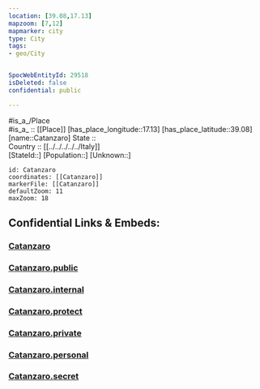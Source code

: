 ```yaml
---
location: [39.08,17.13] 
mapzoom: [7,12] 
mapmarker: city 
type: City
tags:
- geo/City


SpocWebEntityId: 29518
isDeleted: false
confidential: public

---
```

#is_a_/Place  
#is_a_ :: [[Place]] 
[has_place_longitude::17.13] 
[has_place_latitude::39.08] 
[name::Catanzaro] 
State ::  
Country :: [[../../../../../Italy]]  
[StateId::] 
[Population::] 
[Unknown::] 


```leaflet
id: Catanzaro
coordinates: [[Catanzaro]] 
markerFile: [[Catanzaro]] 
defaultZoom: 11 
maxZoom: 18
```


## Confidential Links & Embeds: 

### [Catanzaro](/_Standards/Earth/Continent/Europe/Europe~South/Italy/regions~Italy/Calabria/Crotone.Province/City/Catanzaro.md) 

### [Catanzaro.public](/_public/Earth/Continent/Europe/Europe~South/Italy/regions~Italy/Calabria/Crotone.Province/City/Catanzaro.public.md) 

### [Catanzaro.internal](/_internal/Earth/Continent/Europe/Europe~South/Italy/regions~Italy/Calabria/Crotone.Province/City/Catanzaro.internal.md) 

### [Catanzaro.protect](/_protect/Earth/Continent/Europe/Europe~South/Italy/regions~Italy/Calabria/Crotone.Province/City/Catanzaro.protect.md) 

### [Catanzaro.private](/_private/Earth/Continent/Europe/Europe~South/Italy/regions~Italy/Calabria/Crotone.Province/City/Catanzaro.private.md) 

### [Catanzaro.personal](/_personal/Earth/Continent/Europe/Europe~South/Italy/regions~Italy/Calabria/Crotone.Province/City/Catanzaro.personal.md) 

### [Catanzaro.secret](/_secret/Earth/Continent/Europe/Europe~South/Italy/regions~Italy/Calabria/Crotone.Province/City/Catanzaro.secret.md)

